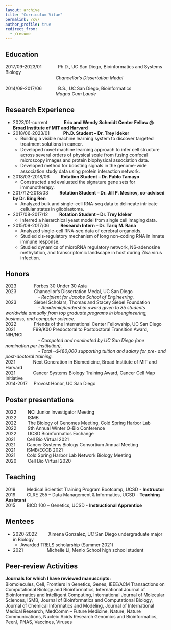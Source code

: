 ```yaml
---
layout: archive
title: "Curriculum Vitae"
permalink: /cv/
author_profile: true
redirect_from:
  - /resume
---
```



## Education
2017/09-2023/01 &nbsp; &nbsp; &nbsp; &nbsp; &nbsp; &nbsp; Ph.D., UC San Diego, Bioinformatics and Systems Biology<br/>
&nbsp; &nbsp; &nbsp; &nbsp; &nbsp; &nbsp; &nbsp; &nbsp; &nbsp; &nbsp; &nbsp; &nbsp; &nbsp; &nbsp; &nbsp; &nbsp; &nbsp; &nbsp; &nbsp; &nbsp; *Chancellor’s Dissertation Medal*<br/><br/>
2014/09-2017/06 &nbsp; &nbsp; &nbsp; &nbsp; &nbsp; &nbsp; B.S., UC San Diego, Bioinformatics<br/>
&nbsp; &nbsp; &nbsp; &nbsp; &nbsp; &nbsp; &nbsp; &nbsp; &nbsp; &nbsp; &nbsp; &nbsp; &nbsp; &nbsp; &nbsp; &nbsp; &nbsp; &nbsp; &nbsp; &nbsp; *Magna Cum Laude*

## Research Experience
* 2023/01-current &nbsp; &nbsp; &nbsp; &nbsp; &nbsp; &nbsp; **Eric and Wendy Schmidt Center Fellow @ Broad Institute of MIT and Harvard**
* 2018/06-2023/01 &nbsp; &nbsp; &nbsp; &nbsp; &nbsp; **Ph.D. Student – Dr. Trey Ideker**
    * Building a visible machine learning system to discover targeted treatment solutions in cancer.
    * Developed novel machine learning approach to infer cell structure across several orders of physical scale from fusing confocal microscopy images and protein biophysical association data.
    * Developed method for boosting signals in the genome-wide association study data using protein interaction network.
* 2018/03-2018/06 &nbsp; &nbsp; &nbsp; &nbsp; **Rotation Student – Dr. Pablo Tamayo**
    * Constructed and evaluated the signature gene sets for immunotherapy.
* 2017/12-2018/03 &nbsp; &nbsp; &nbsp; &nbsp; **Rotation Student – Dr. Jill P. Mesirov, co-advised by Dr. Bing Ren**
    * Analyzed bulk and single-cell RNA-seq data to delineate intricate cellular states in glioblastoma.
* 2017/08-2017/12 &nbsp; &nbsp; &nbsp; &nbsp; **Rotation Student – Dr. Trey Ideker**
    * Inferred a hierarchical yeast model from single cell imaging data.
* 2015/09-2017/06 &nbsp; &nbsp; &nbsp; &nbsp; **Research Intern – Dr. Tariq M. Rana**
    * Analyzed single-cell RNA-seq data of cerebral organoids.
    * Studied cis-regulatory mechanism of long non-coding RNA in innate immune response.
    * Studied dynamics of microRNA regulatory network, N6-adenosine methylation, and transcriptomic landscape in host during Zika virus infection.

## Honors
2023&nbsp; &nbsp; &nbsp; &nbsp; &nbsp; &nbsp; &nbsp; Forbes 30 Under 30 Asia <br/>
2023&nbsp; &nbsp; &nbsp; &nbsp; &nbsp; &nbsp; &nbsp; Chancellor’s Dissertation Medal, UC San Diego<br/>
&nbsp; &nbsp; &nbsp; &nbsp; &nbsp; &nbsp; &nbsp; &nbsp; &nbsp; &nbsp; &nbsp; &nbsp; &nbsp; *- Recipient for Jacobs School of Engineering.*<br/>
2023&nbsp; &nbsp; &nbsp; &nbsp; &nbsp; &nbsp; &nbsp; Siebel Scholars, Thomas and Stacey Siebel Foundation<br/>
&nbsp; &nbsp; &nbsp; &nbsp; &nbsp; &nbsp; &nbsp; &nbsp; &nbsp; &nbsp; &nbsp; &nbsp; &nbsp; *- Academic/leadership award given to 85 students worldwide annually from top graduate programs in bioengineering, business, and computer science.*<br/>
2022&nbsp; &nbsp; &nbsp; &nbsp; &nbsp; &nbsp; &nbsp; Friends of the International Center Fellowship, UC San Diego<br/>
2021&nbsp; &nbsp; &nbsp; &nbsp; &nbsp; &nbsp; &nbsp; F99/K00 Predoctoral to Postdoctoral Transition Award, NIH/NCI<br/>
&nbsp; &nbsp; &nbsp; &nbsp; &nbsp; &nbsp; &nbsp; &nbsp; &nbsp; &nbsp; &nbsp; &nbsp; &nbsp; *- Competed and nominated by UC San Diego (one nomination per institution).*<br/>
&nbsp; &nbsp; &nbsp; &nbsp; &nbsp; &nbsp; &nbsp; &nbsp; &nbsp; &nbsp; &nbsp; &nbsp; &nbsp; *- Total ~$480,000 supporting tuition and salary for pre- and post-doctoral training.*<br/>
2021&nbsp; &nbsp; &nbsp; &nbsp; &nbsp; &nbsp; &nbsp; Next Generation in Biomedicine, Broad Institute of MIT and Harvard<br/>
2021&nbsp; &nbsp; &nbsp; &nbsp; &nbsp; &nbsp; &nbsp; Cancer Systems Biology Training Award, Cancer Cell Map Initiative<br/>
2014-2017&nbsp; &nbsp; &nbsp;Provost Honor, UC San Diego

## Poster presentations
2022 &nbsp; &nbsp; &nbsp; &nbsp; NCI Junior Investigator Meeting<br/>
2022 &nbsp; &nbsp; &nbsp; &nbsp; ISMB<br/>
2022 &nbsp; &nbsp; &nbsp; &nbsp; The Biology of Genomes Meeting, Cold Spring Harbor Lab<br/>
2022 &nbsp; &nbsp; &nbsp; &nbsp; 9th Annual Winter Q-Bio Conference<br/>
2022 &nbsp; &nbsp; &nbsp; &nbsp; UCSD Bioinformatics Exchange<br/>
2021 &nbsp; &nbsp; &nbsp; &nbsp; Cell Bio Virtual 2021<br/>
2021 &nbsp; &nbsp; &nbsp; &nbsp; Cancer Systems Biology Consortium Annual Meeting<br/>
2021 &nbsp; &nbsp; &nbsp; &nbsp; ISMB/ECCB 2021<br/>
2021 &nbsp; &nbsp; &nbsp; &nbsp; Cold Spring Harbor Lab Network Biology Meeting<br/>
2020 &nbsp; &nbsp; &nbsp; &nbsp; Cell Bio Virtual 2020

## Teaching
2019 &nbsp; &nbsp; &nbsp; &nbsp; Medical Scientist Training Program Bootcamp, UCSD - **Instructor**<br/>
2019 &nbsp; &nbsp; &nbsp; &nbsp; CLRE 255 – Data Management & Informatics, UCSD - **Teaching Assistant**<br/>
2015 &nbsp; &nbsp; &nbsp; &nbsp; BICD 100 – Genetics, UCSD - **Instructional Apprentice**

## Mentees
* 2020-2022 &nbsp; &nbsp; &nbsp; &nbsp; Ximena Gonzalez, UC San Diego undergraduate major in Biology
    * Awarded TRELS scholarship (Summer 2021)
* 2021 &nbsp; &nbsp; &nbsp; &nbsp; &nbsp; &nbsp; &nbsp; &nbsp; &nbsp; Michelle Li, Menlo School high school student

## Peer-review Activities
**Journals for which I have reviewed manuscripts:**<br/>
Biomolecules, Cell, Frontiers in Genetics, Genes, IEEE/ACM Transactions on Computational Biology and Bioinformatics, International Journal of Bioinformatics and Intelligent Computing, International Journal of Molecular Sciences, ISMB, Journal of Bioinformatics and Computational Biology, Journal of Chemical Informatics and Modeling, Journal of International Medical Research, MedComm – Future Medicine, Nature, Nature Communications, Nucleic Acids Research Genomics and Bioinformatics, PeerJ, PNAS, Vaccines, Viruses
